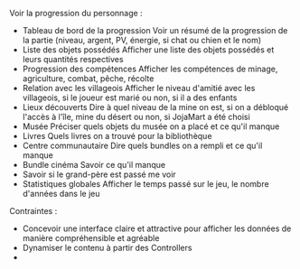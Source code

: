 Voir la progression du personnage : 

- Tableau de bord de la progression
    Voir un résumé de la progression de la partie (niveau, argent, PV, énergie, si chat ou chien et le nom)
- Liste des objets possédés
    Afficher une liste des objets possédés et leurs quantités respectives
- Progression des compétences
    Afficher les compétences de minage, agriculture, combat, pêche, récolte
- Relation avec les villageois
    Afficher le niveau d'amitié avec les villageois, si le joueur est marié ou non, si il a des enfants
- Lieux découverts
    Dire à quel niveau de la mine on est, si on a débloqué l'accès à l'île, mine du désert ou non, si JojaMart a été choisi
- Musée
    Préciser quels objets du musée on a placé et ce qu'il manque
- Livres
    Quels livres on a trouvé pour la bibliothèque
- Centre communautaire
    Dire quels bundles on a rempli et ce qu'il manque
- Bundle cinéma
    Savoir ce qu'il manque
- Savoir si le grand-père est passé me voir
- Statistiques globales
    Afficher le temps passé sur le jeu, le nombre d'années dans le jeu

Contraintes :

- Concevoir une interface claire et attractive pour afficher les données de manière compréhensible et agréable
- Dynamiser le contenu à partir des Controllers
- 
